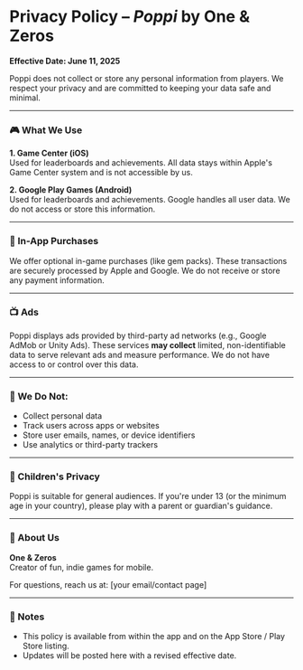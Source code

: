 # Privacy Policy – *Poppi* by One & Zeros

**Effective Date: June 11, 2025**

Poppi does not collect or store any personal information from players. We respect your privacy and are committed to keeping your data safe and minimal.

---

### 🎮 What We Use

**1. Game Center (iOS)**  
Used for leaderboards and achievements. All data stays within Apple's Game Center system and is not accessible by us.

**2. Google Play Games (Android)**  
Used for leaderboards and achievements. Google handles all user data. We do not access or store this information.

---

### 💎 In-App Purchases  
We offer optional in-game purchases (like gem packs). These transactions are securely processed by Apple and Google. We do not receive or store any payment information.

---

### 📺 Ads  
Poppi displays ads provided by third-party ad networks (e.g., Google AdMob or Unity Ads). These services **may collect** limited, non-identifiable data to serve relevant ads and measure performance. We do not have access to or control over this data.

---

### 🚫 We Do Not:
- Collect personal data
- Track users across apps or websites
- Store user emails, names, or device identifiers
- Use analytics or third-party trackers

---

### 👶 Children's Privacy  
Poppi is suitable for general audiences. If you're under 13 (or the minimum age in your country), please play with a parent or guardian's guidance.

---

### 🏢 About Us  
**One & Zeros**  
Creator of fun, indie games for mobile.

For questions, reach us at: [your email/contact page]

---

### 📌 Notes
- This policy is available from within the app and on the App Store / Play Store listing.
- Updates will be posted here with a revised effective date.
